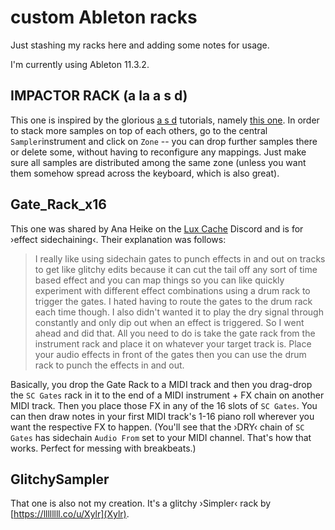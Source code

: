 # custom Ableton racks

Just stashing my racks here and adding some notes for usage.

I'm currently using Ableton 11.3.2.

## IMPACTOR RACK (a la a s d)

This one is inspired by the glorious [a s d](https://patreon.com/a_s_d) tutorials, namely [this one](https://www.youtube.com/watch?v=mdEl03HaNz0). In order to stack more samples on top of each others, go to the central `Sampler`instrument and click on `Zone` -- you can drop further samples there or delete some, without having to reconfigure any mappings. Just make sure all samples are distributed among the same zone (unless you want them somehow spread across the keyboard, which is also great).

## Gate_Rack_x16

This one was shared by Ana Heike on the [Lux Cache](https://www.patreon.com/luxcache) Discord and is for ›effect sidechaining‹. Their explanation was follows:

> I really like using sidechain gates to punch effects in and out on tracks to get like glitchy edits because it can cut the tail off any sort of time based effect and you can map things so you can like quickly experiment with different effect combinations using a drum rack to trigger the gates. I hated having to route the gates to the drum rack each time though. I also didn't wanted it to play the dry signal through constantly and only dip out when an effect is triggered. So I went ahead and did that. All you need to do is take the gate rack from the instrument rack and place it on whatever your target track is. Place your audio effects in front of the gates then you can use the drum rack to punch the effects in and out.

Basically, you drop the Gate Rack to a MIDI track and then you drag-drop the `SC Gates` rack in it to the end of a MIDI instrument + FX chain on another MIDI track. Then you place those FX in any of the 16 slots of `SC Gates`. You can then draw notes in your first MIDI track's 1-16 piano roll wherever you want the respective FX to happen. (You'll see that the ›DRY‹ chain of `SC Gates` has sidechain `Audio From` set to your MIDI channel. That's how that works. Perfect for messing with breakbeats.)

## GlitchySampler

That one is also not my creation. It's a glitchy ›Simpler‹ rack by [https://llllllll.co/u/Xylr](Xylr).
